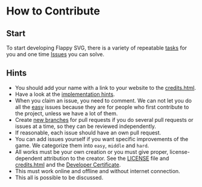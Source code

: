 How to Contribute
=================

Start
-----

To start developing Flappy SVG, there is a variety of repeatable [tasks](tasks#tasks) for you and one time [Issues](https://github.com/fossasia/flappy-svg/issues) you can solve.

Hints
-----

- You should add your name with a link to your website to the [credits.html](http://fossasia.github.io/flappy-svg/credits.html).
- Have a look at the [implementation hints](./hints).
- When you claim an issue, you need to comment. We can not let you do all the [easy](https://github.com/fossasia/flappy-svg/issues?utf8=%E2%9C%93&q=is%3Aopen+label%3Aeasy+label%3Agci) issues because they are for people who first contribute to the project, unless we have a lot of them.
- Create [new branches](http://www.git-scm.com/book/en/v2/Git-Branching-Basic-Branching-and-Merging) for pull requests if you do several pull requests or issues at a time, so they can be reviewed independently.
- If reasonable, each issue should have an own pull request.
- You can add issues yourself if you want specific improvements of the game. We categorize them into `easy`, `middle` and `hard`.
- All works must be your own creation or you must give proper, license-dependent attribution to the creator. See the [LICENSE](LICENSE) file and [credits.html](http://fossasia.github.io/flappy-svg/credits.html) and the [Developer Certificate](http://developercertificate.org/).
- This must work online and offline and without internet connection.
- This all is possible to be discussed.
